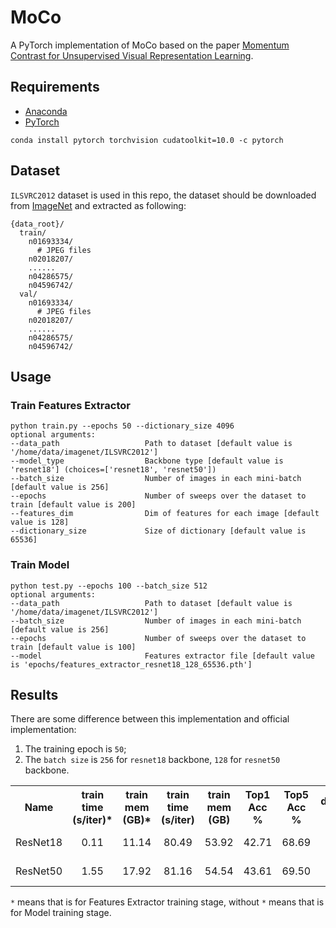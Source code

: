 # MoCo
A PyTorch implementation of MoCo based on the paper [Momentum Contrast for Unsupervised Visual Representation Learning](https://arxiv.org/abs/1911.05722).

## Requirements
- [Anaconda](https://www.anaconda.com/download/)
- [PyTorch](https://pytorch.org)
```
conda install pytorch torchvision cudatoolkit=10.0 -c pytorch
```

## Dataset
`ILSVRC2012` dataset is used in this repo, the dataset should be downloaded from [ImageNet](http://image-net.org/challenges/LSVRC/2012/)
and extracted as following:
```
{data_root}/
  train/
    n01693334/
      # JPEG files 
    n02018207/
    ......
    n04286575/
    n04596742/
  val/
    n01693334/
      # JPEG files 
    n02018207/
    ......
    n04286575/
    n04596742/
```

## Usage
### Train Features Extractor
```
python train.py --epochs 50 --dictionary_size 4096
optional arguments:
--data_path                   Path to dataset [default value is '/home/data/imagenet/ILSVRC2012']
--model_type                  Backbone type [default value is 'resnet18'] (choices=['resnet18', 'resnet50'])
--batch_size                  Number of images in each mini-batch [default value is 256]
--epochs                      Number of sweeps over the dataset to train [default value is 200]
--features_dim                Dim of features for each image [default value is 128]
--dictionary_size             Size of dictionary [default value is 65536]
```

### Train Model
```
python test.py --epochs 100 --batch_size 512
optional arguments:
--data_path                   Path to dataset [default value is '/home/data/imagenet/ILSVRC2012']
--batch_size                  Number of images in each mini-batch [default value is 256]
--epochs                      Number of sweeps over the dataset to train [default value is 100]
--model                       Features extractor file [default value is 'epochs/features_extractor_resnet18_128_65536.pth']
```

## Results
There are some difference between this implementation and official implementation:
1. The training epoch is `50`;
2. The `batch size` is `256` for `resnet18` backbone, `128` for `resnet50` backbone.

<table>
	<tbody>
		<!-- START TABLE -->
		<!-- TABLE HEADER -->
		<th>Name</th>
		<th>train time (s/iter)*</th>
		<th>train mem (GB)*</th>
		<th>train time (s/iter)</th>
		<th>train mem (GB)</th>
		<th>Top1 Acc %</th>
		<th>Top5 Acc %</th>
		<th>download link</th>
		<!-- TABLE BODY -->
		<!-- ROW: r18 -->
		<tr>
			<td align="center">ResNet18</td>
			<td align="center">0.11</td>
			<td align="center">11.14</td>
			<td align="center">80.49</td>
			<td align="center">53.92</td>
			<td align="center">42.71</td>
			<td align="center">68.69</td>
			<td align="center"><a href="https://pan.baidu.com/s/1jP7zWezVPBZWx_9LjJCgWg">model</a>&nbsp;|&nbsp;xxi8</td>
		</tr>
		<!-- ROW: r50 -->
		<tr>
			<td align="center">ResNet50</td>
			<td align="center">1.55</td>
			<td align="center">17.92</td>
			<td align="center">81.16</td>
			<td align="center">54.54</td>
			<td align="center">43.61</td>
			<td align="center">69.50</td>
			<td align="center"><a href="https://pan.baidu.com/s/1BeGS7gckGAczd1euB55EFA">model</a>&nbsp;|&nbsp;1jhd</td>
		</tr>
	</tbody>
</table>

`*` means that is for Features Extractor training stage, without `*` means that is for Model training stage.
